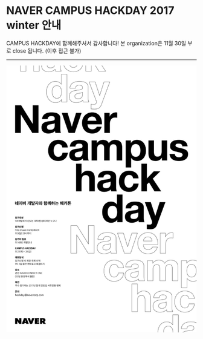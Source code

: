 # NAVER CAMPUS HACKDAY 2017 winter 안내

CAMPUS HACKDAY에 함꼐해주셔서 감사합니다!
본 organization은 11월 30일 부로 close 됩니다. (이후 접근 불가)

---
<img src="/naver-campus-hackday-_online-poster2.jpg">

